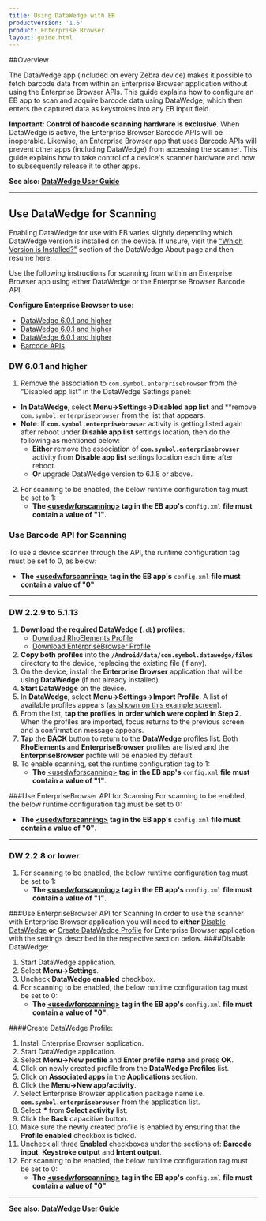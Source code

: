 ```yaml
---
title: Using DataWedge with EB
productversion: '1.6'
product: Enterprise Browser
layout: guide.html
---
```

##Overview 

The DataWedge app (included on every Zebra device) makes it possible to fetch barcode data from within an Enterprise Browser application without using the Enterprise Browser APIs. This guide explains how to configure an EB app to scan and acquire barcode data using DataWedge, which then enters the captured data as keystrokes into any EB input field. 

**Important: Control of barcode scanning hardware is exclusive**. When DataWedge is active, the Enterprise Browser Barcode APIs will be inoperable. Likewise, an Enterprise Browser app that uses Barcode APIs will prevent other apps (including DataWedge) from accessing the scanner. This guide explains how to take control of a device's scanner hardware and how to subsequently release it to other apps. 

**See also: [DataWedge User Guide](../../../../datawedge)** 

-----

## Use DataWedge for Scanning
Enabling DataWedge for use with EB varies slightly depending which DataWedge version is installed on the device. If unsure, visit the ["Which Version is Installed?"](../../../../datawedge/6-2/guide/about/#whichversionisinstalled) section of the DataWedge About page and then resume here.

Use the following instructions for scanning from within an Enterprise Browser app using either DataWedge or the Enterprise Browser Barcode API.

**Configure Enterprise Browser to use**:

*  [DataWedge 6.0.1 and higher](#dw601andhigher)
*  [DataWedge 6.0.1 and higher](#dw229to5113)
*  [DataWedge 6.0.1 and higher](#dw228andlower)
*  [Barcode APIs](#usebarcodeapiforscanning)


### DW 6.0.1 and higher

1. Remove the association to `com.symbol.enterprisebrowser` from the "Disabled app list" in the DataWedge Settings panel:
  * **In DataWedge**, select **Menu->Settings->Disabled app list** and **remove `com.symbol.enterprisebrowser` from the list that appears. 
  * **Note**: If **`com.symbol.enterprisebrowser`** activity is getting listed again after reboot under **Disable app list** settings location, then do the following as mentioned below:
       * **Either** remove the association of **`com.symbol.enterprisebrowser`** activity from **Disable app list** settings location each time after reboot.
     * **Or** upgrade DataWedge version to 6.1.8 or above. 
2. For scanning to be enabled, the below runtime configuration tag must be set to 1:
    * **The [&lt;usedwforscanning&gt;](../configreference/#usedwforscanning) tag in the EB app's** `config.xml` **file must contain a value of "1"**.

### Use Barcode API for Scanning

To use a device scanner through the API, the runtime configuration tag must be set to 0, as below:

  * **The [&lt;usedwforscanning&gt;](../configreference/#usedwforscanning) tag in the EB app's** `config.xml` **file must contain a value of "0"**

-----

### DW 2.2.9 to 5.1.13

1. **Download the required DataWedge (`.db`) profiles**:
    * [Download RhoElements Profile](https://www.zebra.com/content/dam/zebra_new_ia/en-us/software/developer-tools/enterprise-browser/dwprofile_RhoElements.db)
    * [Download EnterpriseBrowser Profile](https://www.zebra.com/content/dam/zebra_new_ia/en-us/software/developer-tools/enterprise-browser/dwprofile_EnterpriseBrowser.db)
2. **Copy both profiles** into the **`/Android/data/com.symbol.datawedge/files`** directory to the device, replacing the existing file (if any). 
3. On the device, install the **Enterprise Browser** application that will be using **DataWedge** (if not already installed). 
4. **Start DataWedge** on the device. 
5. In **DataWedge**, select **Menu->Settings->Import Profile**.  A list of available profiles appears ([as shown on this example screen](../../../../datawedge/5-0/guide/advanced#importaprofile)).
6. From the list, **tap the profiles in order which were copied in Step 2**. When the profiles are imported, focus returns to the previous screen and a confirmation message appears. 
7. **Tap** the **BACK** button to return to the **DataWedge** profiles list. Both **RhoElements** and **EnterpriseBrowser** profiles are listed and the **EnterpriseBrowser** profile will be enabled by default. 
8. To enable scanning, set the runtime configuration tag to 1:
    * **The** [&lt;usedwforscanning&gt;](../configreference/#usedwforscanning) **tag in the EB app's** `config.xml` **file must contain a value of "1"**.

###Use EnterpriseBrowser API for Scanning
For scanning to be enabled, the below runtime configuration tag must be set to 0:
  * **The [&lt;usedwforscanning&gt;](../configreference/#usedwforscanning) tag in the EB app's** `config.xml` **file must contain a value of "0"**.

-----	

### DW 2.2.8 or lower

1. For scanning to be enabled, the below runtime configuration tag must be set to 1:
    * **The [&lt;usedwforscanning&gt;](../configreference/index.md#usedwforscanning) tag in the EB app's** `config.xml` **file must contain a value of "1"**.

###Use EnterpriseBrowser API for Scanning
In order to use the scanner with Enterprise Browser application you will need to **either** [Disable DataWedge](#disable-datawedge) **or** [Create DataWedge Profile](#create-datawedge-profile) for Enterprise Browser application with the settings described in the respective section below. 
####Disable DataWedge:
1. Start DataWedge application.
2. Select **Menu->Settings**.
3. Uncheck **DataWedge enabled** checkbox.
4. For scanning to be enabled, the below runtime configuration tag must be set to 0:
    * **The [&lt;usedwforscanning&gt;](../configreference/#usedwforscanning) tag in the EB app's** `config.xml` **file must contain a value of "0"**.
  
####Create DataWedge Profile:
1. Install Enterprise Browser application.
2. Start DataWedge application.
3. Select **Menu->New profile** and **Enter profile name** and press **OK**.
4. Click on newly created profile from the **DataWedge Profiles** list.
5. Click on **Associated apps** in the **Applications** section.
6. Click the **Menu->New app/activity**.
7. Select Enterprise Browser application package name i.e. **`com.symbol.enterprisebrowser`** from the application list.
8. Select **_*_** from **Select activity** list.
9. Click the **Back** capacitive button.
10. Make sure the newly created profile is enabled by ensuring that the **Profile enabled** checkbox is ticked.
11. Uncheck all three **Enabled** checkboxes under the sections of: **Barcode input**, **Keystroke output** and **Intent output**.
12. For scanning to be enabled, the below runtime configuration tag must be set to 0:
     * **The [&lt;usedwforscanning&gt;](../configreference/#usedwforscanning) tag in the EB app's** `config.xml` **file must contain a value of "0"**

-----

**See also: [DataWedge User Guide](../../../../datawedge)**
